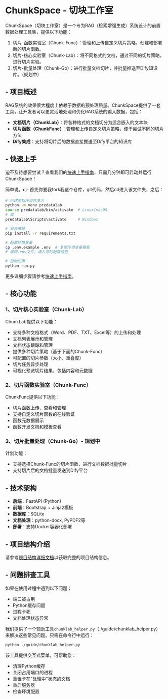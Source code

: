 # ChunkSpace - 切块工作室

ChunkSpace（切块工作室）是一个专为RAG（检索增强生成）系统设计的前置数据处理工具集，提供以下功能：

1. 切片-函数实验室（Chunk-Func）：管理和上传自定义切片策略，创建和部署新的切片函数。
2. 切片-核心实验室（Chunk-Lab）：将不同格式的文档，通过不同的切片策略，进行切片实验。
3. 切片-批量处理（Chunk-Go）：进行批量文档切片，并批量推送至Dify知识库。（规划中）


## - 项目概述

RAG系统的效果很大程度上依赖于数据的预处理质量。ChunkSpace提供了一套工具，让开发者可以更灵活地处理和优化RAG系统的输入数据，包括：

- **文档切片（ChunkLab）**：将各种格式的文档切分为适合嵌入的文本块
- **切片函数（ChunkFunc）**：管理和上传自定义切片策略，便于尝试不同的切片方法
- **Dify集成**：支持将切片后的数据直接推送至Dify平台的知识库


## - 快速上手

迫不及待想要尝试？查看我们的[快速上手指南](./guide/QuickStart.md)，只需几分钟即可启动并运行ChunkSpace！

简单说，👉 首先你要我fork我这个仓库，git代码，然后cd进入该文件夹，之后：

```bash
# 创建虚拟环境并激活
python -m venv predatalab
source predatalab/bin/activate  # Linux/macOS
# 或
predatalab\Scripts\activate     # Windows

# 安装依赖
pip install -r requirements.txt

# 配置环境变量
cp .env.example .env  # 复制环境变量模板
# 编辑.env文件，填入您的配置信息

# 启动应用
python run.py
```

更多详细步骤请参考[快速上手指南](./guide/QuickStart.md)。


## - 核心功能

### 1、切片核心实验室（Chunk-Lab）

ChunkLab提供以下功能：
- 支持多种文档格式（Word、PDF、TXT、Excel等）的上传和处理
- 文档列表展示和管理
- 文档状态跟踪和管理
- 提供多种切片策略（基于下面的Chunk-Func）
- 可配置的切片参数（大小、重叠度）
- 切片任务异步处理
- 可视化预览切片结果，包括内容和元数据

### 2、切片函数实验室（Chunk-Func）
ChunkFunc提供以下功能：
- 切片函数上传、查看和管理
- 支持自定义切片函数的在线验证
- 函数元数据展示
- 函数开发文档和模板查看

### 3、切片批量处理（Chunk-Go）- 规划中
计划功能：
- 支持选择Chunk-Func的切片函数，进行文档数据批量切片
- 支持切片后的文档批量发送到Dify平台


## - 技术架构

- **后端**：FastAPI (Python)
- **前端**：Bootstrap + Jinja2模板
- **数据库**：SQLite
- **文档处理**：python-docx, PyPDF2等
- **部署**：支持Docker容器化部署


## - 项目结构介绍

请参考[项目结构详细文档](./guide/Project_Structure.md)以获取完整的项目结构信息。


## - 问题排查工具

如果在使用过程中遇到以下问题：
- 端口被占用
- Python缓存问题
- 进程卡死
- 文档处理状态异常

我们提供了一个辅助工具`chunklab_helper.py`（./guide/chunklab_helper.py）来解决这些常见问题。只需在命令行中运行：

```bash
python ./guide/chunklab_helper.py
```

该工具提供交互式菜单，可帮助您：
- 清理Python缓存
- 关闭占用端口的进程
- 重置卡在"处理中"状态的文档
- 重启服务器
- 检查环境配置